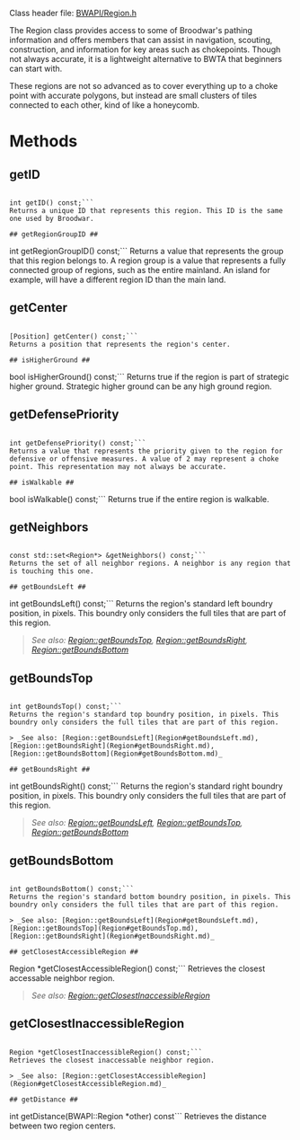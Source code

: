 Class header file: [BWAPI/Region.h](http://code.google.com/p/bwapi/source/browse/trunk/bwapi/include/BWAPI/Region.h#)

The Region class provides access to some of Broodwar's pathing information and offers members that can assist in navigation, scouting, construction, and information for key areas such as chokepoints. Though not always accurate, it is a lightweight alternative to BWTA that beginners can start with.

These regions are not so advanced as to cover everything up to a choke point with accurate polygons, but instead are small clusters of tiles connected to each other, kind of like a honeycomb.



# Methods #

## getID ##
```

int getID() const;```
Returns a unique ID that represents this region. This ID is the same one used by Broodwar.

## getRegionGroupID ##
```

int getRegionGroupID() const;```
Returns a value that represents the group that this region belongs to. A region group is a value that represents a fully connected group of regions, such as the entire mainland. An island for example, will have a different region ID than the main land.

## getCenter ##
```

[Position] getCenter() const;```
Returns a position that represents the region's center.

## isHigherGround ##
```

bool isHigherGround() const;```
Returns true if the region is part of strategic higher ground. Strategic higher ground can be any high ground region.

## getDefensePriority ##
```

int getDefensePriority() const;```
Returns a value that represents the priority given to the region for defensive or offensive measures. A value of 2 may represent a choke point. This representation may not always be accurate.

## isWalkable ##
```

bool isWalkable() const;```
Returns true if the entire region is walkable.

## getNeighbors ##
```

const std::set<Region*> &getNeighbors() const;```
Returns the set of all neighbor regions. A neighbor is any region that is touching this one.

## getBoundsLeft ##
```

int getBoundsLeft() const;```
Returns the region's standard left boundry position, in pixels. This boundry only considers the full tiles that are part of this region.

> _See also: [Region::getBoundsTop](Region#getBoundsTop.md), [Region::getBoundsRight](Region#getBoundsRight.md), [Region::getBoundsBottom](Region#getBoundsBottom.md)_

## getBoundsTop ##
```

int getBoundsTop() const;```
Returns the region's standard top boundry position, in pixels. This boundry only considers the full tiles that are part of this region.

> _See also: [Region::getBoundsLeft](Region#getBoundsLeft.md), [Region::getBoundsRight](Region#getBoundsRight.md), [Region::getBoundsBottom](Region#getBoundsBottom.md)_

## getBoundsRight ##
```

int getBoundsRight() const;```
Returns the region's standard right boundry position, in pixels. This boundry only considers the full tiles that are part of this region.

> _See also: [Region::getBoundsLeft](Region#getBoundsLeft.md), [Region::getBoundsTop](Region#getBoundsTop.md), [Region::getBoundsBottom](Region#getBoundsBottom.md)_

## getBoundsBottom ##
```

int getBoundsBottom() const;```
Returns the region's standard bottom boundry position, in pixels. This boundry only considers the full tiles that are part of this region.

> _See also: [Region::getBoundsLeft](Region#getBoundsLeft.md), [Region::getBoundsTop](Region#getBoundsTop.md), [Region::getBoundsRight](Region#getBoundsRight.md)_

## getClosestAccessibleRegion ##
```

Region *getClosestAccessibleRegion() const;```
Retrieves the closest accessable neighbor region.

> _See also: [Region::getClosestInaccessibleRegion](Region#getClosestInaccessibleRegion.md)_

## getClosestInaccessibleRegion ##
```

Region *getClosestInaccessibleRegion() const;```
Retrieves the closest inaccessable neighbor region.

> _See also: [Region::getClosestAccessibleRegion](Region#getClosestAccessibleRegion.md)_

## getDistance ##
```

int getDistance(BWAPI::Region *other) const```
Retrieves the distance between two region centers.